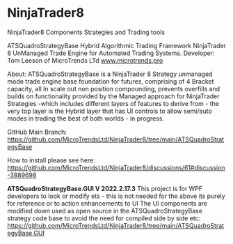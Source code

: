 # NinjaTrader8
NinjaTrader8 Components Strategies and Trading tools

ATSQuadroStrategyBase
Hybrid Algorithmic Trading Framework NinjaTrader 8 UnManaged Trade Engine for Automated Trading Systems.
Developer: Tom Leeson of MicroTrends LTd www.microtrends.pro

About: ATSQuadroStrategyBase is a NinjaTrader 8 Strategy unmanaged mode trade engine base foundation for futures, comprising of 4 Bracket capacity, all In scale out non position compounding,  prevents overfills and builds on functionality provided by the Managed approach for NinjaTrader Strategies  -which includes different layers of features to derive from - the very top layer is the Hybrid layer that has UI controls to allow semi/auto modes in trading the best of both worlds - in progress.

GitHub Main Branch:
https://github.com/MicroTrendsLtd/NinjaTrader8/tree/main/ATSQuadroStrategyBase

How to install please see here:
https://github.com/MicroTrendsLtd/NinjaTrader8/discussions/61#discussion-3889698

**ATSQuadroStrategyBase.GUI V 2022.2.17.3**
This project is for WPF developers to look or modify ets - this is not needed for the above its purely for reference or to action enhancements to UI
The UI components are modified down used as open source in the ATSQuadroStrategyBase strategy code base to avoid the need for compiled side by side etc:
https://github.com/MicroTrendsLtd/NinjaTrader8/tree/main/ATSQuadroStrategyBase.GUI
